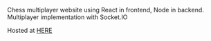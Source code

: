 Chess multiplayer website using React in frontend, Node in backend. Multiplayer implementation with Socket.IO

Hosted at [HERE](https://chess.hermo.me)
